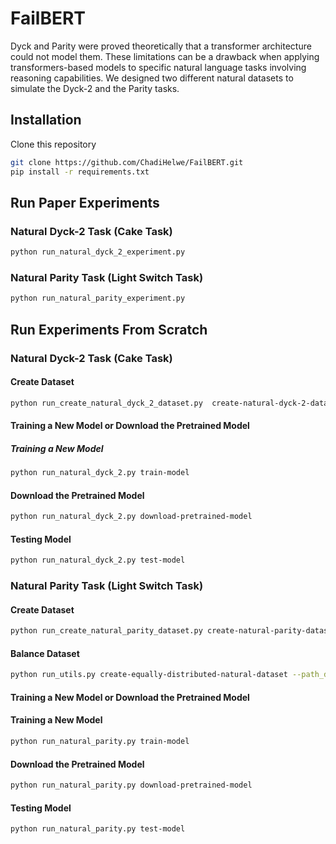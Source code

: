 

# FailBERT

Dyck and Parity were proved theoretically that a transformer architecture could not model them. These limitations can be a drawback when applying transformers-based models to specific natural language tasks involving reasoning capabilities. We designed two different natural datasets to simulate the Dyck-2 and the Parity tasks.

## Installation

Clone this repository

```bash
git clone https://github.com/ChadiHelwe/FailBERT.git
pip install -r requirements.txt
```

## Run Paper Experiments
### Natural Dyck-2 Task (Cake Task)


```bash
python run_natural_dyck_2_experiment.py
```
### Natural Parity Task (Light Switch Task)

```bash
python run_natural_parity_experiment.py
```

## Run Experiments From Scratch

### Natural Dyck-2 Task (Cake Task)

#### Create Dataset
```bash
python run_create_natural_dyck_2_dataset.py  create-natural-dyck-2-dataset  --path_dyck_2_dataset data/dyck_2/dyck_2_test_10.txt --path_natural_dyck_2_dataset data/natural_dyck_2/natural_dyck_2_test_10.csv
```

#### Training a New Model or Download the Pretrained Model

##### Training a New Model

```bash
python run_natural_dyck_2.py train-model
```

#### Download the Pretrained Model

```bash
python run_natural_dyck_2.py download-pretrained-model
```

#### Testing Model

```bash
python run_natural_dyck_2.py test-model
```

### Natural Parity Task (Light Switch Task)

#### Create Dataset

```bash
python run_create_natural_parity_dataset.py create-natural-parity-dataset --path_natural_parity_dataset data/natural_parity/test1.csv --min_range_length 21 --max_range_length 40 --min_nbr_switch_operation 16 --max_nbr_switch_operation 20
```

#### Balance Dataset

```bash
python run_utils.py create-equally-distributed-natural-dataset --path_dataset data/natural_parity/test1.csv --path_equally_distributed_dataset data/natural_parity/test1.csv --limit True --nbr_instances 2500
```


#### Training a New Model or Download the Pretrained Model

#### Training a New Model

```bash
python run_natural_parity.py train-model
```
#### Download the Pretrained Model

```bash
python run_natural_parity.py download-pretrained-model
```



#### Testing Model

```bash
python run_natural_parity.py test-model
```
